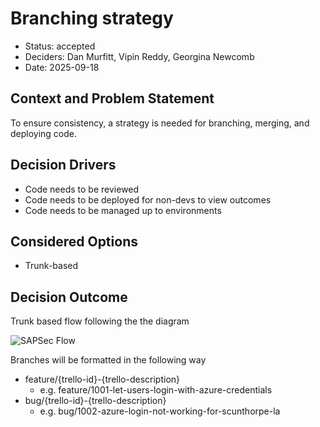 # Branching strategy

* Status: accepted
* Deciders: Dan Murfitt, Vipin Reddy, Georgina Newcomb
* Date: 2025-09-18

## Context and Problem Statement

To ensure consistency, a strategy is needed for branching, merging, and deploying code.

## Decision Drivers <!-- optional -->

* Code needs to be reviewed
* Code needs to be deployed for non-devs to view outcomes
* Code needs to be managed up to environments

## Considered Options

* Trunk-based 

## Decision Outcome

Trunk based flow following the the diagram

![SAPSec Flow](/adrs/assets/002-flow.png "Flow diagram showing branching and deployment process")

Branches will be formatted in the following way

* feature/{trello-id}-{trello-description}
    * e.g. feature/1001-let-users-login-with-azure-credentials
* bug/{trello-id}-{trello-description}
    * e.g. bug/1002-azure-login-not-working-for-scunthorpe-la
